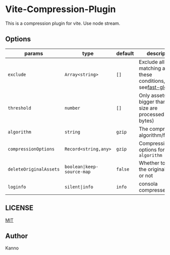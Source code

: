# Vite-Compression-Plugin

This is a compression plugin for vite. Use node stream.

## Options

| params                 | type                       | default | description                                                                                                                                               |
| ---------------------- | -------------------------- | ------- | --------------------------------------------------------------------------------------------------------------------------------------------------------- |
| `exclude`              | `Array<string>`            | `[]`    | Exclude all assets matching any of these conditions,Details see[fast-glob](https://www.npmjs.com/package/fast-glob#how-to-exclude-directory-from-reading) |
| `threshold`            | `number`                   | `[]`    | Only assets bigger than this size are processed (in bytes)                                                                                                |
| `algorithm`            | `string`                   | `gzip`  | The compression algorithm/function                                                                                                                        |
| `compressionOptions`   | `Record<string,any>`       | `gzip`  | Compression options for `algorithm`                                                                                                                       |
| `deleteOriginalAssets` | `boolean\|keep-source-map` | `false` | Whether to delete the original assets or not                                                                                                              |
| `loginfo`              | `silent\|info`             | `info`  | consola compressed info                                                                                                                                   |

## LICENSE

[MIT](./LICENSE)

## Author

Kanno
